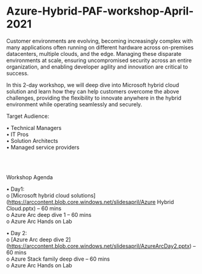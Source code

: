 # Azure-Hybrid-PAF-workshop-April-2021


Customer environments are evolving, becoming increasingly complex with many applications often running on different hardware across on-premises datacenters, multiple clouds, and the edge. Managing these disparate environments at scale, ensuring uncompromised security across an entire organization, and enabling developer agility and innovation are critical to success. 

In this 2-day workshop, we will deep dive into Microsoft hybrid cloud solution and learn how they can help customers overcome the above challenges, providing the flexibility to innovate anywhere in the hybrid environment while operating seamlessly and securely.

Target Audience:  

•	Technical Managers  
•	IT Pros  
•	Solution Architects  
•	Managed service providers  
  
<br/>
<br/>

  
Workshop Agenda  

•	Day1:   
o	[Microsoft hybrid cloud solutions] (https://arccontent.blob.core.windows.net/slidesapril/Azure Hybrid Cloud.pptx) – 60 mins   
o	Azure Arc deep dive 1 – 60 mins  
o	Azure Arc Hands on Lab   

•	Day 2:   
o	[Azure Arc deep dive 2] (https://arccontent.blob.core.windows.net/slidesapril/AzureArcDay2.pptx) – 60 mins  
o	Azure Stack family deep dive – 60 mins   
o	Azure Arc Hands on Lab   



